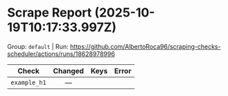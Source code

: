 # Scrape Report (2025-10-19T10:17:33.997Z)

Group: `default`  |  Run: https://github.com/AlbertoRoca96/scraping-checks-scheduler/actions/runs/18628978996

| Check | Changed | Keys | Error |
|---|:---:|:--|:--|
| `example_h1` | — |  |  |
